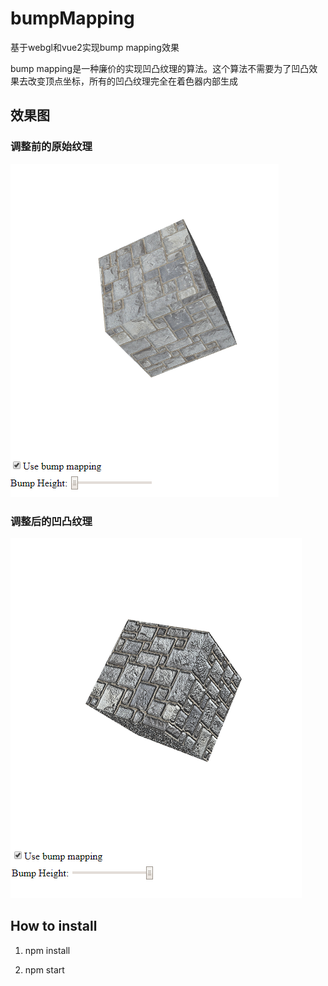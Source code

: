 # bumpMapping
基于webgl和vue2实现bump mapping效果

bump mapping是一种廉价的实现凹凸纹理的算法。这个算法不需要为了凹凸效果去改变顶点坐标，所有的凹凸纹理完全在着色器内部生成

## 效果图

### 调整前的原始纹理

![image](https://github.com/rainsilence0911/bumpMapping/blob/master/snipshot/Capture.PNG)

### 调整后的凹凸纹理

![image](https://github.com/rainsilence0911/bumpMapping/blob/master/snipshot/Capture2.PNG)

## How to install

1. npm install

2. npm start
